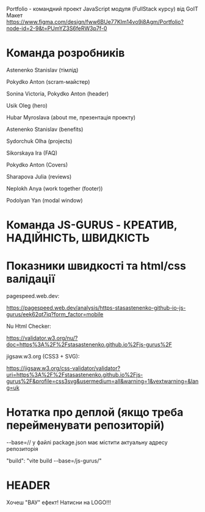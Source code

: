 Portfolio - командний проект JavaScript модуля (FullStack курсу) від GoIT Макет
https://www.figma.com/design/fww6BUe77KIm14vo9i8Agm/Portfolio?node-id=2-9&t=PUmYZ3S6feRW3p7f-0

# Команда розробників

Astenenko Stanislav (тімлід)

Pokydko Anton (scram-майстер)

Sonina Victoria, Pokydko Anton (header)

Usik Oleg (hero)

Hubar Myroslava (about me, презентація проекту)

Astenenko Stanislav (benefits)

Sydorchuk Olha (projects)

Sikorskaya Ira (FAQ)

Pokydko Anton (Covers)

Sharapova Julia (reviews)

Neplokh Anya (work together (footer))

Podolyan Yan (modal window)

# Команда JS-GURUS - КРЕАТИВ, НАДІЙНІСТЬ, ШВИДКІСТЬ

# Показники швидкості та html/css валідації

pagespeed.web.dev:

https://pagespeed.web.dev/analysis/https-stasastenenko-github-io-js-gurus/eek62qt7iq?form_factor=mobile

Nu Html Checker:

https://validator.w3.org/nu/?doc=https%3A%2F%2Fstasastenenko.github.io%2Fjs-gurus%2F

jigsaw.w3.org (CSS3 + SVG):

https://jigsaw.w3.org/css-validator/validator?uri=https%3A%2F%2Fstasastenenko.github.io%2Fjs-gurus%2F&profile=css3svg&usermedium=all&warning=1&vextwarning=&lang=uk

# Нотатка про деплой (якщо треба перейменувати репозиторій)

--base=/<REPO>/ у файлі package.json має містити актуальну адресу репозиторія

"build": "vite build --base=/js-gurus/"

# HEADER

Хочеш "ВАУ" ефект! Натисни на LOGO!!!
